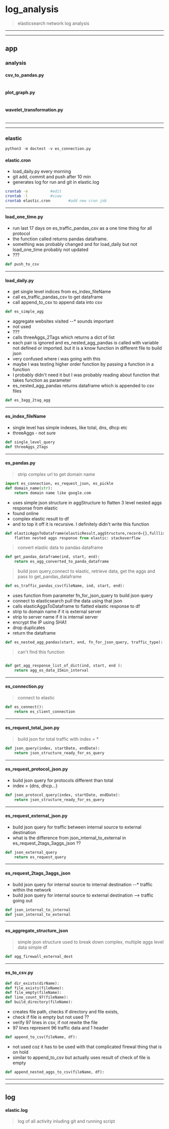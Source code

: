 # log_analysis
>elasticsearch network log analysis

---
---
## app

### analysis

#### csv_to_pandas.py
```python
```

#### plot_graph.py
```python
```


#### wavelet_transformation.py
```python
```

---
---

### elastic

```python
python3 -m doctest -v es_connection.py
```
#### elastic.cron

* load_daily.py every morning
* git add, commit and push after 10 min
* generates log for run and git in elastic.log
```bash
crontab -e 			#edit
crontab -l			#view
crontab elastic.cron 		#add new cron job
```
---

#### load_one_time.py
* run last 17 days on es_traffic_pandas_csv as a one time thing for all protocol
* the function called returns pandas dataframe.
* something was probably changed and for load_daily but not load_one_time probably not updated
* ???
```python
def push_to_csv
```
---

#### load_daily.py
* get single level indices from es_index_fileName
* call es_traffic_pandas_csv to get dataframe
* call append_to_csv to append data into csv
```python
def es_simple_agg
```

* aggregate websites visited --* sounds important
* not used
* ???
* calls threeAggs_2Tags which returns a dict of list
* each pair is ignored and es_nested_agg_pandas is called with variable not defined or imported. but it is a know  function in different file to build json
* very confused where i was going with this
* maybe I was testing higher order function by passing a function in a function
* I probably didn't need it but I was probably reading about function that takes function as parameter
* es_nested_agg_pandas returns dataframe which is appended to csv files
```python
def es_3agg_2tag_agg
```
---

#### es_index_fileName
* single level has simple indexes, like total, dns, dhcp etc
* threeAggs - not sure
```python
def single_level_query
def threeAggs_2Tags
```
---

#### es_pandas.py
> strip complex url to get domain name
```python
import es_connection, es_request_json, es_pickle
def domain_name(str):
	return domain name like google.com
```
* uses simple json structure in aggStructure to flatten 3 level nested aggs response from elastic
* found online 
* complex elastic result to df
* and to top it off it is recursive. I definitely didn't write this function 
```python
def elasticAggsToDataframe(elasticResult,aggStructure,record={},fulllist=[]):
	flatten nested aggs response from elastic: stackoverflow
```
> convert elastic data to pandas dataframe
```python
def get_pandas_dataframe(ind, start, end):
	return es_agg_converted_to_panda_dataframe
```
> build json query,connect to elastic, retrieve data, get the aggs and pass to get_pandas_dataframe
```python
def es_traffic_pandas_csv(fileName, ind, start, end):
```
* uses function from parameter fn_for_json_query to build json query
* connect to elasticsearch pull the data using that json
* calls elasticAggsToDataframe to flatted elastic response to df
* strip to domain name if it is external server
* strip to server name if it is internal server
* encrypt the IP using SHA1
* drop duplicates
* return the dataframe
```python
def es_nested_agg_pandas(start, end, fn_for_json_query, traffic_type):
```
> can't find this function
```python

def get_agg_response_list_of_dict(ind, start, end ):
	return agg_es_data_15min_interval
```

---
#### es_connection.py
> connect to elastic
```python
def es_connect():
	return es_client_connection

```
---
#### es_request_total_json.py
> build json for total traffic with index = *
```python
def json_query(index, startDate, endDate):
	return json_structure_ready_for_es_query
```
---
#### es_request_protocol_json.py
* build json query for protocols different than total
* index = {dns, dhcp...}
```python
def json_protocol_query(index, startDate, endDate):
	return json_structure_ready_for_es_query
```
---

#### es_request_external_json.py
* build json query for traffic between internal source to external destination
* what is the difference from  json_internal_to_external in es_request_2tags_3aggs_json ??
```python
def json_external_query
	return es_request_query
```
---

#### es_request_2tags_3aggs_json
* build json query for internal source to internal destination --* traffic within the network
* build json query for internal source to external destination --> traffic going out
```python
def json_internal_to_internal
def json_internal_to_external
```
---

#### es_aggregate_structure_json
> simple json structure used to break down complex, multiple aggs level data simple df
```python
def agg_firewall_external_dest
```
---


#### es_to_csv.py
```python
def dir_exists(dirName):
def file_exists(fileName):
def file_empty(fileName):
def line_count_97(fileName):
def build_directory(fileName):
```
* creates file path, checks if directory and file exists, 
* check if file is empty but not used ??
* verify 97 lines in csv, if not rewite the file
* 97 lines represent 96 traffic data and 1 header
```python
def append_to_csv(fileName, df):
```
* not used coz it has to be used with that complicated firewal thing that is on hold
* similar to append_to_csv but actually uses result of check of file is empty
```python
def append_nested_aggs_to_csv(fileName, df):
```
---
---

## log

#### elastic.log
> log of all activity inluding git and running script